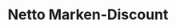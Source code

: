 ---
title: "Netto Marken-Discount"
url: /dueren/netto-marken-discount-cyriakusstrasse/
shop: Supermarkt
---
